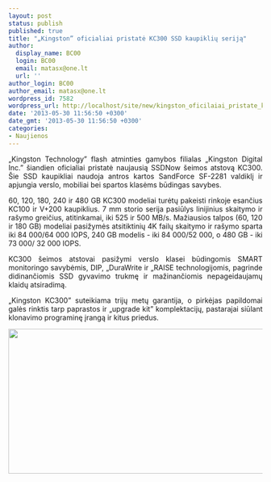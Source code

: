 ```yaml
---
layout: post
status: publish
published: true
title: "„Kingston” oficialiai pristatė KC300 SSD kaupiklių seriją"
author:
  display_name: BC00
  login: BC00
  email: matasx@one.lt
  url: ''
author_login: BC00
author_email: matasx@one.lt
wordpress_id: 7582
wordpress_url: http://localhost/site/new/kingston_oficilaiai_pristate_kc300_ssd_kaupikliu_serija/
date: '2013-05-30 11:56:50 +0300'
date_gmt: '2013-05-30 11:56:50 +0300'
categories:
- Naujienos
---
```

<p style="text-align: justify;">
	&bdquo;Kingston Technology&rdquo; flash atminties gamybos filialas &bdquo;Kingston Digital Inc.&rdquo; &scaron;iandien oficialiai pristatė naujausią SSDNow &scaron;eimos atstovą KC300. &Scaron;ie SSD kaupikliai naudoja antros kartos SandForce SF-2281 valdiklį ir apjungia verslo, mobiliai bei spartos klasėms būdingas savybes.</p>
<p style="text-align: justify;">
	60, 120, 180, 240 ir 480 GB KC300 modeliai turėtų pakeisti rinkoje esančius KC100 ir V+200 kaupiklius. 7 mm storio serija pasiūlys linijinius skaitymo ir ra&scaron;ymo greičius, atitinkamai, iki 525 ir 500 MB/s. Mažiausios talpos (60, 120 ir 180 GB) modeliai pasižymės atsitiktinių 4K failų skaitymo ir ra&scaron;ymo sparta iki 84 000/64 000 IOPS, 240 GB modelis - iki 84 000/52 000, o 480 GB - iki 73 000/ 32 000 IOPS.</p>
<p style="text-align: justify;">
	KC300 &scaron;eimos atstovai pasižymi verslo klasei būdingomis SMART monitoringo savybėmis, DIP, &bdquo;DuraWrite ir &bdquo;RAISE technologijomis, pagrinde didinančiomis SSD gyvavimo trukmę ir mažinančiomis nepageidaujamų klaidų atsiradimą.</p>
<p style="text-align: justify;">
	&bdquo;Kingston KC300&rdquo; suteikiama trijų metų garantija, o pirkėjas papildomai galės rinktis tarp paprastos ir &bdquo;upgrade kit&rdquo; komplektacijų, pastarajai siūlant klonavimo programinę įrangą ir kitus priedus.</p>
<p style="text-align: justify;">
	<img alt="" src="http://technews.lt/userfiles/188a.jpg" style="width: 520px; height: 287px;" /></p>
